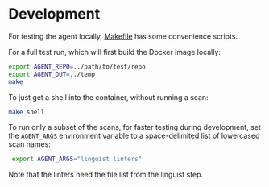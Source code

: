 # Development

For testing the agent locally, [Makefile](./Makefile) has some convenience scripts.

For a full test run, which will first build the Docker image locally:

```sh
export AGENT_REPO=../path/to/test/repo
export AGENT_OUT=../temp
make
```

To just get a shell into the container, without running a scan:

```sh
make shell
```

To run only a subset of the scans, for faster testing during development, set
the `AGENT_ARGS` environment variable to a space-delimited list of lowercased
scan names:

```sh
 export AGENT_ARGS="linguist linters"
```

Note that the linters need the file list from the linguist step.
